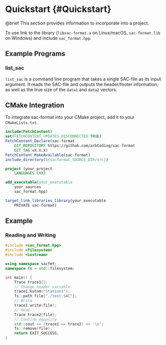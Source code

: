 # Quickstart {#Quickstart}

@brief This section provides information to incorporate into a project.

To use link to the library (`libsac-format.a` on Linux/macOS, `sac-format.lib`
on Windows) and include `sac_format.hpp`.

## Example Programs

### list_sac

`list_sac` is a command line program that takes a single SAC-file as its input
argument. It reads the SAC-file and outputs the header/footer information, as
well as the true size of the `data1` and `data2` vectors.

## CMake Integration

To integrate sac-format into your CMake project, add it to your
`CMakeLists.txt`.

```cmake
include(FetchContent)
set(FETCHCONTENT_UPDATES_DISCONNECTED TRUE)
FetchContent_Declare(sac-format
    GIT_REPOSITORY https://github.com/arbCoding/sac-format
    GIT_TAG vX.X.X)
FetchContent_MakeAvailable(sac-format)
include_directory(${sacformat_SOURCE_DIR/src})

project (your_project
    LANGUAGES CXX)

add_executable(your_executable
    your_sources
    sac_format.hpp)

target_link_libraries_library(your_executable
    PRIVATE sac-format)
```

## Example

### Reading and Writing

```cpp
#include <sac_format.hpp>
#include <filesystem>
#include <iostream>

using namespace sacfmt;
namespace fs = std::filesystem;

int main() {
    Trace trace1{};
    // Change header variable
    trace1.kstnm("Station1");
    fs::path file{"./test.SAC"};
    // Write
    trace1.write(file);
    // Read
    Trace trace2{file};
    // Confirm equality
    std::cout << (trace1 == trace2) << '\n';
    fs::remove(file);
    return EXIT_SUCCESS;
}
```
